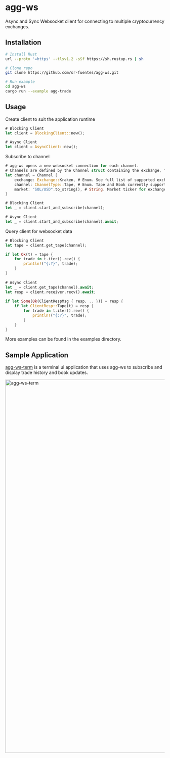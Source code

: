 # agg-ws
Async and Sync Websocket client for connecting to multiple cryptocurrency exchanges.

## Installation

```bash
# Install Rust
url --proto '=https' --tlsv1.2 -sSf https://sh.rustup.rs | sh

# Clone repo
git clone https://github.com/sr-fuentes/agg-ws.git

# Run example
cd agg-ws
cargo run --example agg-trade
```

## Usage

Create client to suit the application runtime

```rust
# Blocking Client
let client = BlockingClient::new();

# Async Client
let client = AsyncClient::new();
```

Subscribe to channel

```rust
# agg-ws opens a new websocket connection for each channel. 
# Channels are defined by the Channel struct containing the exchange, feed and market.
let channel = Channel {
    exchange: Exchange::Kraken, # Enum. See full list of supported exchanges in client.rs
    channel: ChannelType::Tape, # Enum. Tape and Book currently supported
    market: "SOL/USD".to_string(), # String. Market ticker for exchange
}

# Blocking Client
let _ = client.start_and_subscribe(channel);

# Async Client
let _ = client.start_and_subscribe(channel).await;

```



Query client for websocket data

```rust
# Blocking Client
let tape = client.get_tape(channel);

if let Ok(t) = tape {
    for trade in t.iter().rev() {
        println!("{:?}", trade);
    }
}
    
# Async Client
let _ = client.get_tape(channel).await;
let resp = client.receiver.recv().await;
    
if let Some(Ok(ClientRespMsg { resp, .. })) = resp {
    if let ClientResp::Tape(t) = resp {
        for trade in t.iter().rev() {
            println!("{:?}", trade);
        }
    }
}    
```

More examples can be found in the examples directory.

## Sample Application

[agg-ws-term](https://github.com/sr-fuentes/agg-ws-term) is a terminal ui application that uses agg-ws to subscribe and display trade history and book updates.

<img width="1182" alt="agg-ws-term" src="https://github.com/sr-fuentes/agg-ws/assets/29989568/c98f3b1c-5e24-4180-8eff-bc4a51695faf">

